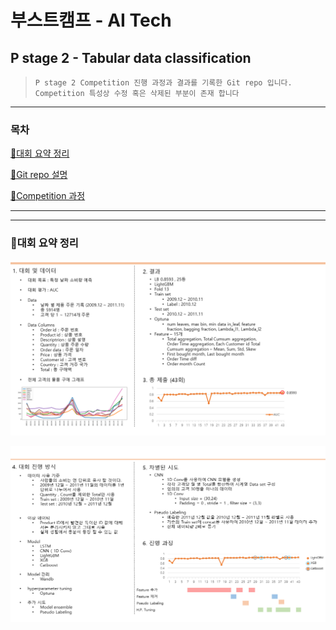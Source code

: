 # 부스트캠프 - AI Tech 

## P stage 2 - Tabular data classification

> `P stage 2 Competition 진행 과정과 결과를 기록한 Git repo 입니다. Competition 특성상 수정 혹은 삭제된 부분이 존재 합니다`

---

### 목차

[📂대회 요약 정리](###요약정리)

[📖Git repo 설명]()

[📕Competition 과정]()



---

---

### 📂대회 요약 정리

![img_1](https://github.com/bcaitech1/p2-tab-Headbreakz/blob/master/Image/img_1.png?raw=true)

![img_2](https://github.com/bcaitech1/p2-tab-Headbreakz/blob/master/Image/img_2.png?raw=true)









